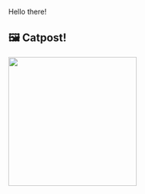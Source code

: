 Hello there!



## 🖼️ Catpost!

<sub>
    <img src="https://cdn2.thecatapi.com/images/bhr.jpg" height="256">
</sub>

